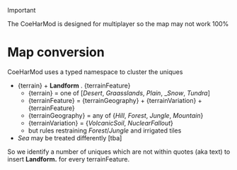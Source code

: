 > [!IMPORTANT]
> The CoeHarMod is designed for multiplayer so the map may not work 100%

# Map conversion

CoeHarMod uses a typed namespace to cluster the uniques

- {terrain} + **Landform** . {terrainFeature}
  - {terrain} = one of [_Desert_, _Graasslands_, _Plain_, __Snow_, _Tundra_]
  - {terrainFeature} = {terrainGeography} + {terrainVariation} + {terrainFeature}
  - {terrainGeography} = any of {_Hill_, _Forest_, _Jungle_, _Mountain_}
  - {terrainVariation} = {_VolcanicSoil_, _NuclearFallout_}
  - but rules restraining _Forest_/_Jungle_ and irrigated tiles
- _Sea_ may be treated differently [tba]

So we identify a number of uniques which are not within quotes (aka text) to insert **Landform.** for every terrainFeature.
